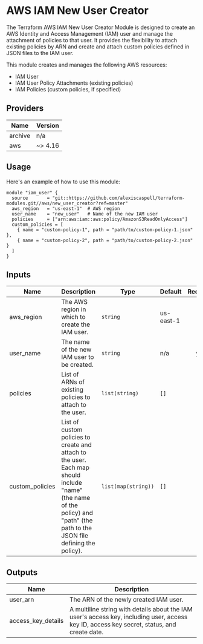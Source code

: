 # AWS IAM New User Creator

The Terraform AWS IAM New User Creator Module is designed to create an AWS Identity and Access Management (IAM) user and manage the attachment of policies to that user. It provides the flexibility to attach existing policies by ARN and create and attach custom policies defined in JSON files to the IAM user.

This module creates and manages the following AWS resources:
- IAM User
- IAM User Policy Attachments (existing policies)
- IAM Policies (custom policies, if specified)

## Providers

| Name | Version |
|------|---------|
| archive | n/a |
| aws | ~> 4.16 |

## Usage

Here's an example of how to use this module:

```hcl
module "iam_user" {
  source       = "git::https://github.com/alexiscaspell/terraform-modules.git//aws/new_user_creator?ref=master"
  aws_region   = "us-east-1"  # AWS region
  user_name    = "new_user"   # Name of the new IAM user
  policies     = ["arn:aws:iam::aws:policy/AmazonS3ReadOnlyAccess"]
  custom_policies = [
    { name = "custom-policy-1", path = "path/to/custom-policy-1.json" },
    { name = "custom-policy-2", path = "path/to/custom-policy-2.json" }
  ]
}
```

## Inputs

| Name | Description | Type | Default | Required |
|------|-------------|------|---------|:-----:|
| aws_region | The AWS region in which to create the IAM user. | `string` | us-east-1 | no |
| user\_name | The name of the new IAM user to be created. | `string` | n/a | yes |
| policies | List of ARNs of existing policies to attach to the user. | `list(string)` | `[]` | no |
| custom_policies | List of custom policies to create and attach to the user. Each map should include "name" (the name of the policy) and "path" (the path to the JSON file defining the policy). | `list(map(string))` | `[]` | no |

## Outputs

| Name | Description |
|------|-------------|
| user\_arn | The ARN of the newly created IAM user. |
| access\_key\_details | A multiline string with details about the IAM user's access key, including user, access key ID, access key secret, status, and create date. |